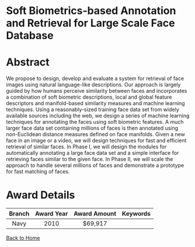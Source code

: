 
Soft Biometrics-based Annotation and Retrieval for Large Scale Face Database
============================================================================

# Abstract


We propose to design, develop and evaluate a system for retrieval of face images using natural language-like descriptions. Our approach is largely guided by how humans perceive similarity between faces and incorporates a combination of soft biometric descriptions, local and global feature descriptors and manifold-based similarity measures and machine learning techniques. Using a reasonably-sized training face data set from widely available sources including the web, we design a series of machine learning techniques for annotating the faces using soft biometric features. A much larger face data set containing millions of faces is then annotated using non-Euclidean distance measures defined on face manifolds. Given a new face in an image or a video, we will design techniques for fast and efficient retrieval of similar faces. In Phase I, we will design the modules for automatically annotating a large face data set and a simple interface for retrieving faces similar to the given face. In Phase II, we will scale the approach to handle several millions of faces and demonstrate a prototype for fast matching of faces.  

# Award Details

|Branch|Award Year|Award Amount|Keywords|
| :---: | :---: | :---: | :---: |
|Navy|2010|$69,917||
  
  


[Back to Home](https://github.com/chrischow/dod_sbir_awards/DJ/#1892)